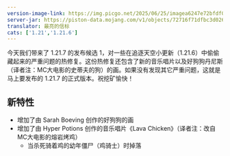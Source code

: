 ```yaml
---
version-image-link: https://img.picgo.net/2025/06/25/imagea6247e72bfdf0996.jpeg
server-jar: https://piston-data.mojang.com/v1/objects/72716f71dfbc3d026a8577854ebaa69c63eb4474/server.jar
translator: 最亮的信标
cats: ['1.21','1.21.6']
---
```

今天我们带来了 1.21.7 的发布候选 1，对一些在追逐天空小更新（1.21.6）中偷偷藏起来的严重问题的热修复。这份热修复还包含了新的音乐唱片以及好狗狗丹尼斯（译者注：MC大电影的史蒂夫的狗）的画。如果没有发现其它严重问题，这就是马上要发布的 1.21.7 的正式版本。祝挖矿愉快！

## 新特性
* 增加了由 Sarah Boeving 创作的好狗狗的画
* 增加了由 Hyper Potions 创作的音乐唱片《Lava Chicken》（译者注：改自MC大电影的熔岩烤鸡）
    * 当杀死骑着鸡的幼年僵尸（鸡骑士）时掉落

<listlink href="https://music.163.com/song?id=2717690420" icon="redstone_lamp_on" title="试听新唱片《Lava Chicken》" info="网易云音乐">
